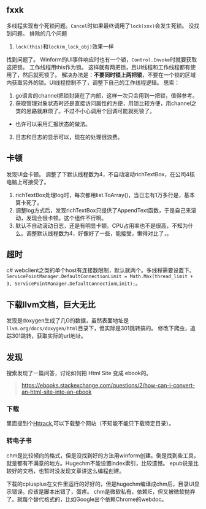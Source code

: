 ﻿## fxxk
多线程实现有个死锁问题。`Cancel`时如果最终调用了`lock(xxx)`会发生死锁。
没找到问题。
排除的几个问题
1. `lock(this)`和`lock(m_lock_obj)`效果一样

找到问题了。
Winform的UI事件响应时也有一个锁，`Control.Invoke`时就要获取这把锁。
工作线程用this作为锁。
这样就有两把锁，且UI线程和工作线程都有使用了，然后就死锁了。
解决办法是：**不要同时锁上两把锁**，不要在一个锁的区域内获取另外的锁。UI线程控制不了，调整下自己的工作线程逻辑。
思索：
1. go语言的channel把锁封装在了内部，这样一次只会用到一把锁，值得参考。
2. 获取管理对象状态时还是直接访问属性的方便，用锁比较方便，用channel之类的思路就麻烦了。不过不小心调用个回调可能就死锁了。
  - 也许可以采用汇报状态的做法。
3. 日志和日志的显示可以，现在的处理很浪费。

## 卡顿
发现UI会卡顿。
调整了下默认线程数为4，不自动滚动richTextBox，在公司4核电脑上可接受了。

1. richTextBox处理log时，每次都用list.ToArray()，当日志有1万多行是，基本算卡死了。
2. 调整log方式后，发现richTextBox只提供了AppendText函数，于是自己来滚动，发现会很卡顿。这个组件不行啊。
3. 默认不自动滚动日志，还是有明显卡顿。CPU占用率也不是很高，不知为什么。调整默认线程数为4，好像好了一些，能接受，懒得对比了，。

## 超时
c# webclient之类的单个host有连接数限制，默认就两个。多线程需要设置下。
`ServicePointManager.DefaultConnectionLimit = Math.Max(thread_limit + 3, ServicePointManager.DefaultConnectionLimit);`。

## 下载llvm文档，巨大无比
发现是doxygen生成了几G的数据，虽然表面地址是`llvm.org/docs/doxygen/html`目录下，但实际是301跳转搞的。
修改下爬虫，追踪301跳转，获取实际的url地址。

## 发现
搜索发现了一篇问答，讨论如何把 Html Site 变成 ebook的。
> https://ebooks.stackexchange.com/questions/2/how-can-i-convert-an-html-site-into-an-ebook

### 下载
里面提到个[Httrack](http://www.httrack.com/page/2/en/index.html),可以下载整个网站（不知能不能只下载特定目录）。

### 转电子书
chm是比较倾向的格式，但是没找到好的方法用winform创建。倒是找到些工具，就是都有不满意的地方。Hugechm不能设置index索引，比较遗憾。
epub说是比较好的文档，也暂时没发现文章讲这么编程创建。

下载的cplusplus在文件里运行的好好的，但是hugechm编译成chm后，目录UI显示错误。应该是脚本出错了，蛋疼。
chm是微软私有，依赖IE，但又被微软抛弃了。就每个替代格式的，比如Google出个依赖Chrome的webdoc。


